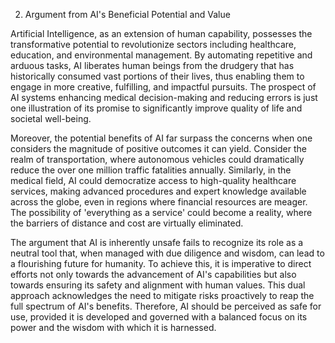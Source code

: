 2. Argument from AI's Beneficial Potential and Value

Artificial Intelligence, as an extension of human capability, possesses the transformative potential to revolutionize sectors including healthcare, education, and environmental management. By automating repetitive and arduous tasks, AI liberates human beings from the drudgery that has historically consumed vast portions of their lives, thus enabling them to engage in more creative, fulfilling, and impactful pursuits. The prospect of AI systems enhancing medical decision-making and reducing errors is just one illustration of its promise to significantly improve quality of life and societal well-being.

Moreover, the potential benefits of AI far surpass the concerns when one considers the magnitude of positive outcomes it can yield. Consider the realm of transportation, where autonomous vehicles could dramatically reduce the over one million traffic fatalities annually. Similarly, in the medical field, AI could democratize access to high-quality healthcare services, making advanced procedures and expert knowledge available across the globe, even in regions where financial resources are meager. The possibility of 'everything as a service' could become a reality, where the barriers of distance and cost are virtually eliminated.

The argument that AI is inherently unsafe fails to recognize its role as a neutral tool that, when managed with due diligence and wisdom, can lead to a flourishing future for humanity. To achieve this, it is imperative to direct efforts not only towards the advancement of AI's capabilities but also towards ensuring its safety and alignment with human values. This dual approach acknowledges the need to mitigate risks proactively to reap the full spectrum of AI's benefits. Therefore, AI should be perceived as safe for use, provided it is developed and governed with a balanced focus on its power and the wisdom with which it is harnessed.